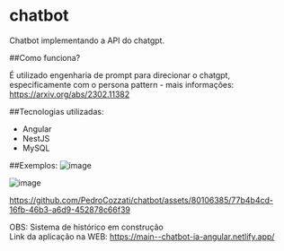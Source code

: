 # chatbot
Chatbot implementando a API do chatgpt.<br>

##Como funciona?

É utilizado engenharia de prompt para direcionar o chatgpt, especificamente com o persona pattern - mais informações: https://arxiv.org/abs/2302.11382 <br>

##Tecnologias utilizadas:
 - Angular
 - NestJS
 - MySQL

##Exemplos:
![image](https://github.com/PedroCozzati/chatbot/assets/80106385/d21a98cf-74fd-4ea8-a038-eb71342482bb)

![image](https://github.com/PedroCozzati/chatbot/assets/80106385/4571b769-2dec-44b2-82c3-145ee08a3c61)

https://github.com/PedroCozzati/chatbot/assets/80106385/77b4b4cd-16fb-46b3-a6d9-452878c66f39


OBS: Sistema de histórico em construção <br>
Link da aplicação na WEB: https://main--chatbot-ia-angular.netlify.app/
